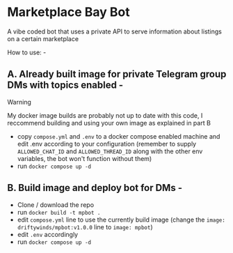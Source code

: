 # Marketplace Bay Bot
A vibe coded bot that uses a private API to serve information about listings on a certain marketplace

How to use: - 

## A. Already built image for private Telegram group DMs with topics enabled -

> [!WARNING]  
> My docker image builds are probably not up to date with this code, I reccommend building and using your own image as explained in part B
- copy ```compose.yml``` and ```.env``` to a docker compose enabled machine and edit .env according to your configuration (remember to supply ```ALLOWED_CHAT_ID``` and ```ALLOWED_THREAD_ID``` along with the other env variables, the bot won't function without them)
- run ```docker compose up -d```

## B. Build image and deploy bot for DMs - 

- Clone / download the repo
- run ```docker build -t mpbot .```
- edit ```compose.yml``` line to use the currently build image (change the ```image: driftywinds/mpbot:v1.0.0``` line to ```image: mpbot```)
- edit ```.env``` accordingly
- run ```docker compose up -d```
